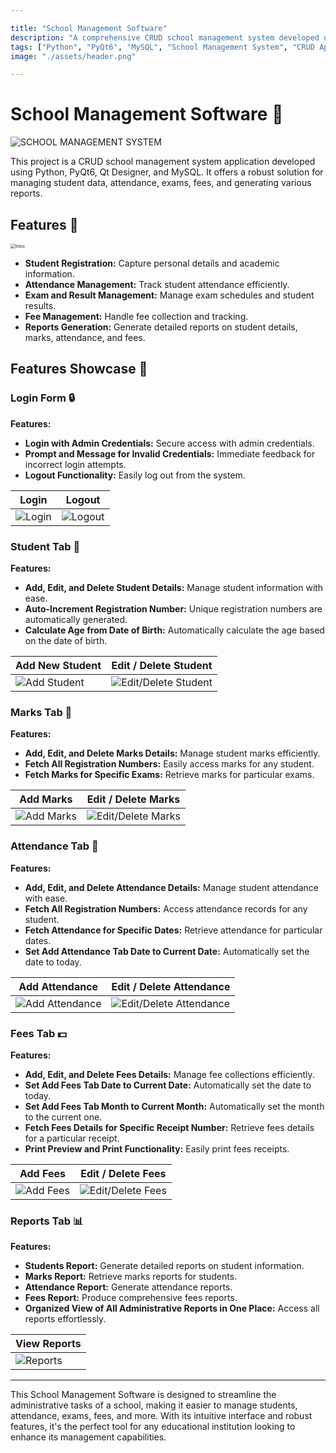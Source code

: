 ```yaml
---

title: "School Management Software"
description: "A comprehensive CRUD school management system developed using Python, PyQt6, Qt Designer, and MySQL. Manage student registration, attendance, exams, fees, and generate detailed reports effortlessly."
tags: ["Python", "PyQt6", "MySQL", "School Management System", "CRUD Application"]
image: "./assets/header.png"

---
```


# School Management Software 🏫

![SCHOOL MANAGEMENT SYSTEM](./assets/header.png)

This project is a CRUD school management system application developed using Python, PyQt6, Qt Designer, and MySQL. It offers a robust solution for managing student data, attendance, exams, fees, and generating various reports.

## Features 🌟

<img src="assets/intro.gif" alt="Intro" style="zoom:50%;" />

- **Student Registration:** Capture personal details and academic information.
- **Attendance Management:** Track student attendance efficiently.
- **Exam and Result Management:** Manage exam schedules and student results.
- **Fee Management:** Handle fee collection and tracking.
- **Reports Generation:** Generate detailed reports on student details, marks, attendance, and fees.

## Features Showcase 🎥

### Login Form 🔒

**Features:**

- **Login with Admin Credentials:** Secure access with admin credentials.
- **Prompt and Message for Invalid Credentials:** Immediate feedback for incorrect login attempts.
- **Logout Functionality:** Easily log out from the system.

| Login | Logout |
|-------|--------|
| ![Login](./assets/login.gif) | ![Logout](./assets/logout.gif) |

### Student Tab 📖

**Features:**

- **Add, Edit, and Delete Student Details:** Manage student information with ease.
- **Auto-Increment Registration Number:** Unique registration numbers are automatically generated.
- **Calculate Age from Date of Birth:** Automatically calculate the age based on the date of birth.

| Add New Student | Edit / Delete Student |
|-----------------|-----------------------|
| ![Add Student](./assets/student_add.gif) | ![Edit/Delete Student](./assets/student_edit_delete.gif) |

### Marks Tab 📝

**Features:**

- **Add, Edit, and Delete Marks Details:** Manage student marks efficiently.
- **Fetch All Registration Numbers:** Easily access marks for any student.
- **Fetch Marks for Specific Exams:** Retrieve marks for particular exams.

| Add Marks | Edit / Delete Marks |
|----------|----------------------|
| ![Add Marks](./assets/marks_add.gif) | ![Edit/Delete Marks](./assets/marks_edit_delete.gif) |

### Attendance Tab 📆

**Features:**

- **Add, Edit, and Delete Attendance Details:** Manage student attendance with ease.
- **Fetch All Registration Numbers:** Access attendance records for any student.
- **Fetch Attendance for Specific Dates:** Retrieve attendance for particular dates.
- **Set Add Attendance Tab Date to Current Date:** Automatically set the date to today.

| Add Attendance | Edit / Delete Attendance |
|----------------|--------------------------|
| ![Add Attendance](./assets/attendance_add.gif) | ![Edit/Delete Attendance](./assets/attendance_edit_delete.gif) |

### Fees Tab 💵

**Features:**

- **Add, Edit, and Delete Fees Details:** Manage fee collections efficiently.
- **Set Add Fees Tab Date to Current Date:** Automatically set the date to today.
- **Set Add Fees Tab Month to Current Month:** Automatically set the month to the current one.
- **Fetch Fees Details for Specific Receipt Number:** Retrieve fees details for a particular receipt.
- **Print Preview and Print Functionality:** Easily print fees receipts.

| Add Fees | Edit / Delete Fees |
|---------|--------------------|
| ![Add Fees](./assets/fees_add.gif) | ![Edit/Delete Fees](./assets/fees_edit_delete.gif) |

### Reports Tab 📊

**Features:**

- **Students Report:** Generate detailed reports on student information.
- **Marks Report:** Retrieve marks reports for students.
- **Attendance Report:** Generate attendance reports.
- **Fees Report:** Produce comprehensive fees reports.
- **Organized View of All Administrative Reports in One Place:** Access all reports effortlessly.

| View Reports |
|--------------|
| ![Reports](./assets/reports.gif) |

---

This School Management Software is designed to streamline the administrative tasks of a school, making it easier to manage students, attendance, exams, fees, and more. With its intuitive interface and robust features, it's the perfect tool for any educational institution looking to enhance its management capabilities.